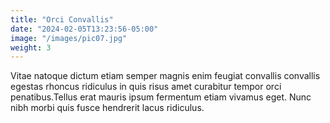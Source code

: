 ```yaml
---
title: "Orci Convallis"
date: "2024-02-05T13:23:56-05:00"
image: "/images/pic07.jpg"
weight: 3
---
```


Vitae natoque dictum etiam semper magnis enim feugiat convallis convallis egestas rhoncus ridiculus in quis risus amet curabitur tempor orci penatibus.Tellus erat mauris ipsum fermentum etiam vivamus eget. Nunc nibh morbi quis fusce hendrerit lacus ridiculus.
